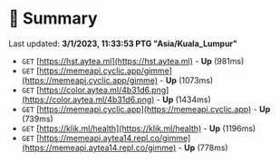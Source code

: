 # 📖 Summary
Last updated: **3/1/2023, 11:33:53 PTG "Asia/Kuala_Lumpur"**

- `GET` [https://hst.aytea.ml](https://hst.aytea.ml) - **Up** (981ms)
- `GET` [https://memeapi.cyclic.app/gimme](https://memeapi.cyclic.app/gimme) - **Up** (1073ms)
- `GET` [https://color.aytea.ml/4b31d6.png](https://color.aytea.ml/4b31d6.png) - **Up** (1434ms)
- `GET` [https://memeapi.cyclic.app](https://memeapi.cyclic.app) - **Up** (739ms)
- `GET` [https://klik.ml/health](https://klik.ml/health) - **Up** (1196ms)
- `GET` [https://memeapi.aytea14.repl.co/gimme](https://memeapi.aytea14.repl.co/gimme) - **Up** (778ms)
